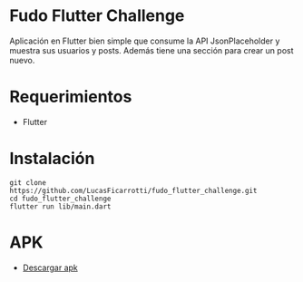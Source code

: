 Fudo Flutter Challenge
========

Aplicación en Flutter bien simple que consume la API JsonPlaceholder y muestra sus usuarios y posts. Además tiene una sección para crear un post nuevo.

Requerimientos
=============
* Flutter

Instalación
===========
	git clone https://github.com/LucasFicarrotti/fudo_flutter_challenge.git
	cd fudo_flutter_challenge
	flutter run lib/main.dart

APK
===========
- [Descargar apk](https://drive.google.com/file/d/1yd2BNuXqL-rUiCwCyJ2CqidmjS0Nk-GO/view?usp=sharing)
